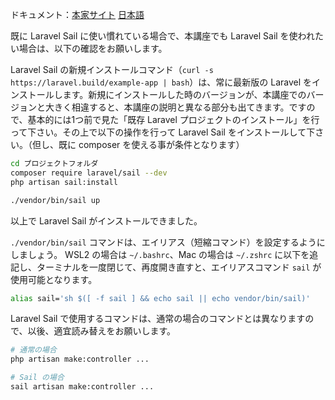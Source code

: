 ドキュメント：[本家サイト](https://laravel.com/docs/11.x/sail#installing-sail-into-existing-applications) [日本語](https://readouble.com/laravel/11.x/ja/sail.html#installing-sail-into-existing-applications)

既に Laravel Sail に使い慣れている場合で、本講座でも Laravel Sail を使われたい場合は、以下の確認をお願いします。

Laravel Sail の新規インストールコマンド（`curl -s https://laravel.build/example-app | bash`）は、常に最新版の Laravel をインストールします。新規にインストールした時のバージョンが、本講座でのバージョンと大きく相違すると、本講座の説明と異なる部分も出てきます。ですので、基本的には1つ前で見た「既存 Laravel プロジェクトのインストール」を行って下さい。その上で以下の操作を行って Laravel Sail をインストールして下さい。（但し、既に composer を使える事が条件となります）

```bash
cd プロジェクトフォルダ
composer require laravel/sail --dev
php artisan sail:install

./vendor/bin/sail up
```

以上で Laravel Sail がインストールできました。

`./vendor/bin/sail` コマンドは、エイリアス（短縮コマンド）を設定するようにしましょう。
WSL2 の場合は `~/.bashrc`、Mac の場合は `~/.zshrc`  に以下を追記し、ターミナルを一度閉じて、再度開き直すと、エイリアスコマンド `sail` が使用可能となります。

```bash
alias sail='sh $([ -f sail ] && echo sail || echo vendor/bin/sail)'
```

Laravel Sail で使用するコマンドは、通常の場合のコマンドとは異なりますので、以後、適宜読み替えをお願いします。

```bash
# 通常の場合
php artisan make:controller ...

# Sail の場合
sail artisan make:controller ...
```
